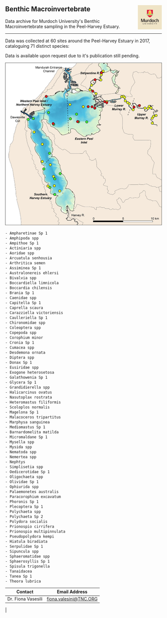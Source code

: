 ## Benthic Macroinvertebrate <img src="https://github.com/AquaticEcoDynamics/Peel_ARC/blob/master/Images/Logos/murdoch.png" width="77.5" height="77.5" align="right">

Data archive for Murdoch University's Benthic Macroinvertebrate sampling in the Peel-Harvey Estuary.

---

Data was collected at 60 sites around the Peel-Harvey Estuary in 2017, cataloguing 71 distinct species:

Data is available upon request due to it's publication still pending.

<img src="https://github.com/AquaticEcoDynamics/Peel_ARC/blob/master/Images/ben1.jpg">

```
- Ampharetinae Sp 1
- Amphipoda spp
- Ampithoe Sp 1
- Actiniaria spp
- Aoridae spp
- Arcuatula senhousia
- Arthritica semen
- Assiminea Sp 1
- Australonereis ehlersi
- Bivalvia spp
- Boccardiella limnicola
- Boccardia chilensis
- Brania Sp 1
- Caenidae spp
- Capitella Sp 1
- Caprella scaura
- Carazziella victoriensis
- Caulleriella Sp 1
- Chironomidae spp
- Coleoptera spp
- Copepoda spp
- Corophium minor
- Cronia Sp 1
- Cumacea spp
- Desdemona ornata
- Diptera spp
- Donax Sp 1
- Eusiridae spp
- Exogone heterosetosa
- Galathowenia Sp 1
- Glycera Sp 1
- Grandidierella spp
- Halicarcinus ovatus
- Nasutoplax rostrata
- Heteromastus filiformis
- Scoloplos normalis
- Magelona Sp 1
- Malacoceros tripartitus
- Marphysa sanguinea
- Mediomastus Sp 1
- Barnardomelita matilda
- Micromaldane Sp 1
- Mysella spp
- Mysida spp
- Nematoda spp
- Nemertea spp
- Nephtys
- Simplisetia spp
- Oedicerotidae Sp 1
- Oligochaeta spp
- Olividae Sp 1
- Ophiurida spp
- Palaemonetes australis
- Paracorophium excavatum
- Phoronis Sp 1
- Plecoptera Sp 1
- Polychaeta spp
- Polychaeta Sp 2
- Polydora socialis
- Prionospio cirrifera
- Prionospio multipinnulata
- Pseudopolydora kempi
- Hiatula biradiata
- Serpulidae Sp 1
- Sipuncula spp
- Sphaeromatidae spp
- Sphaerosyllis Sp 1
- Spisula trigonella
- Tanaidacea
- Tanea Sp 1
- Theora lubrica
```

| Contact            | Email Address          |
| ------------------ | ---------------------- |
| Dr. Fiona Vasesili | fiona.valesini@TNC.ORG |

|
